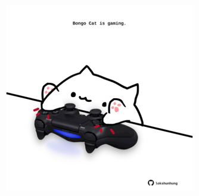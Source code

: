 <!-- built at 05/03/2022, 07:00:50 UTC -->
<p align="center">
  <img width="500" height="500" src="./ReadmeImage.svg">
</p>

